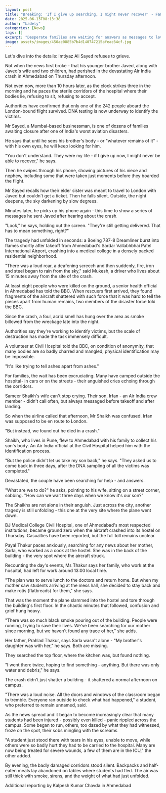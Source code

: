 ```yaml
---
layout: post
title: "Breaking: 'If I give up searching, I might never recover' - Families of air crash victims cling to hope"
date: 2025-06-13T08:13:38
author: "badely"
categories: [News]
tags: []
excerpt: "Desperate families are waiting for answers as messages to loved ones keep delivering, but bodies are missing."
image: assets/images/450ae0885b7b4d140747215afeae34cf.jpg
---
```


Let's dive into the details: Imtiyaz Ali Sayed refuses to grieve.

Not when the news first broke - that his younger brother Javed, along with Javed's wife and two children, had perished in the devastating Air India crash in Ahmedabad on Thursday afternoon.

Not even now, more than 10 hours later, as the clock strikes three in the morning and he paces the sterile corridors of the hospital where their bodies lie, refusing to sit, refusing to accept.

Authorities have confirmed that only one of the 242 people aboard the London-bound flight survived. DNA testing is now underway to identify the victims.

Mr Sayed, a Mumbai-based businessman, is one of dozens of families awaiting closure after one of India's worst aviation disasters.

He says that until he sees his brother's body - or "whatever remains of it" - with his own eyes, he will keep looking for him.

"You don't understand. They were my life - if I give up now, I might never be able to recover," he says.

Then he swipes through his phone, showing pictures of his niece and nephew, including some that were taken just moments before they boarded the flight.

Mr Sayed recalls how their elder sister was meant to travel to London with Javed but couldn't get a ticket. Then he falls silent. Outside, the night deepens, the sky darkening by slow degrees.

Minutes later, he picks up his phone again - this time to show a series of messages he sent Javed after hearing about the crash.

"Look," he says, holding out the screen. "They're still getting delivered. That has to mean something, right?"

The tragedy had unfolded in seconds: a Boeing 787-8 Dreamliner burst into flames shortly after takeoff from Ahmedabad's Sardar Vallabhbhai Patel International Airport, crashing into a medical college in a densely packed residential neighborhood.

"There was a loud roar, a deafening screech and then suddenly, fire, iron and steel began to rain from the sky," said Mukesh, a driver who lives about 15 minutes away from the site of the crash.

At least eight people who were killed on the ground, a senior health official in Ahmedabad has told the BBC. When rescuers first arrived, they found fragments of the aircraft shattered with such force that it was hard to tell the pieces apart from human remains, two members of the disaster force told the BBC.

Since the crash, a foul, acrid smell has hung over the area as smoke billowed from the wreckage late into the night.

Authorities say they're working to identify victims, but the scale of destruction has made the task immensely difficult.

A volunteer at Civil Hospital told the BBC, on condition of anonymity, that many bodies are so badly charred and mangled, physical identification may be impossible.

"It's like trying to tell ashes apart from ashes."

For families, the wait has been excruciating. Many have camped outside the hospital-  in cars or on the streets - their anguished cries echoing through the corridors. 

Sameer Shaikh's wife can't stop crying. Their son, Irfan - an Air India crew member - didn't call often, but always messaged before takeoff and after landing.

So when the airline called that afternoon, Mr Shaikh was confused. Irfan was supposed to be en route to London.

"But instead, we found out he died in a crash."

Shaikh, who lives in Pune, flew to Ahmedabad with his family to collect his son's body. An Air India official at the Civil Hospital helped him with the identification process.

"But the police didn't let us take my son back," he says. "They asked us to come back in three days, after the DNA sampling of all the victims was completed."

Devastated, the couple have been searching for help - and answers.

"What are we to do?" he asks, pointing to his wife, sitting on a street corner, sobbing. "How can we wait three days when we know it's our son?" 

The Shaikhs are not alone in their anguish. Just across the city, another tragedy is still unfolding - this one at the very site where the plane went down.

BJ Medical College Civil Hospital, one of Ahmedabad's most respected institutions, became ground zero when the aircraft crashed into its hostel on Thursday. Casualties have been reported, but the full toll remains unclear.

Payal Thakur paces anxiously, searching for any news about her mother, Sarla, who worked as a cook at the hostel. She was in the back of the building - the very spot where the aircraft struck.

Recounting the day's events, Ms Thakur says her family, who work at the hospital, had left for work around 13:00 local time.

"The plan was to serve lunch to the doctors and return home. But when my mother saw students arriving at the mess hall, she decided to stay back and make rotis (flatbreads) for them," she says.

That was the moment the plane slammed into the hostel and tore through the building's first floor. In the chaotic minutes that followed, confusion and grief hung heavy.

"There was so much black smoke pouring out of the building. People were running, trying to save their lives. We've been searching for our mother since morning, but we haven't found any trace of her," she adds.

Her father, Prahlad Thakur, says Sarla wasn't alone - "My brother's daughter was with her," he says. Both are missing.

They searched the top floor, where the kitchen was, but found nothing.

"I went there twice, hoping to find something - anything. But there was only water and debris," he says.

The crash didn't just shatter a building - it shattered a normal afternoon on campus.

"There was a loud noise. All the doors and windows of the classroom began to tremble. Everyone ran outside to check what had happened," a student, who preferred to remain unnamed, said.

As the news spread and it began to become increasingly clear that many students had been injured - possibly even killed - panic rippled across the campus. Some began to run, others, too dazed by what they had witnessed, froze on the spot, their sobs mingling with the screams.

"A student just stood there with tears in his eyes, unable to move, while others were so badly hurt they had to be carried to the hospital. Many are now being treated for severe wounds, a few of them are in the ICU," the other added.

By evening, the badly damaged corridors stood silent. Backpacks and half-eaten meals lay abandoned on tables where students had fled. The air was still thick with smoke, sirens, and the weight of what had just unfolded.

Additional reporting by Kalpesh Kumar Chavda in Ahmedabad

